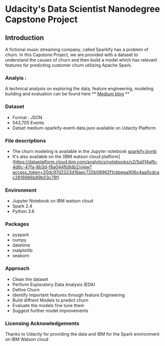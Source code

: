 
# Udacity's Data Scientist Nanodegree Capstone Project

## Introduction 

A fictional music streaming company, called Sparkify has a problem of churn. In this Capstone Project, we are provided with a dataset to understand the causes of churn and then build a model which has relevant features for predicting customer churn utilizing Apache Spark.

### Analyis :
A technical analysis on exploring the data, feature engineering, modeling building and evaluation can be found here ** [Medium blog]() **

### Dataset 
* Format : JSON
* 543,705 Events 
* Datset medium-sparkify-event-data.json available on Udacity Platform

### File descriptions 
* The churn modeling is available in the Jupyter notebook [sparkify.ipynb](https://github.com/TensorAdy/udacity_dsnd/blob/master/Capstone-Sparkify/sparkify.ipynb)
* It's also available on the [IBM watson cloud platform] (https://dataplatform.cloud.ibm.com/analytics/notebooks/v2/5a014afb-4d6c-47fa-8b3d-f8a044fb9db2/view?access_token=20dc97d2323d16aec720b08962f1cbbeea906c4aa0cdcac2816986b89b03c79f)

### Environment 
* Jupyter Notebook on IBM watson cloud 
* Spark 2.4
* Python 3.6

### Packages 
* pyspark
* numpy
* datetime
* matplotlib
* seaborn

### Approach 

* Clean the dataset 
* Perform Exploratory Data Analysis (EDA) 
* Define Churn 
* Identify important features through feature Engineering 
* Build diffrent Models to predict churn 
* Evaluate the models fine tune them
* Suggest further model improvements 

### Licensing Acknowledgements 
Thanks to Udacity for providing the data and IBM for the Spark  environment on IBM Watson cloud 

